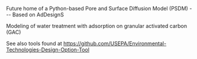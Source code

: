Future home of a Python-based Pore and Surface Diffusion Model (PSDM) --- Based on AdDesignS

Modeling of water treatment with adsorption on granular activated carbon (GAC)

See also tools found at https://github.com/USEPA/Environmental-Technologies-Design-Option-Tool